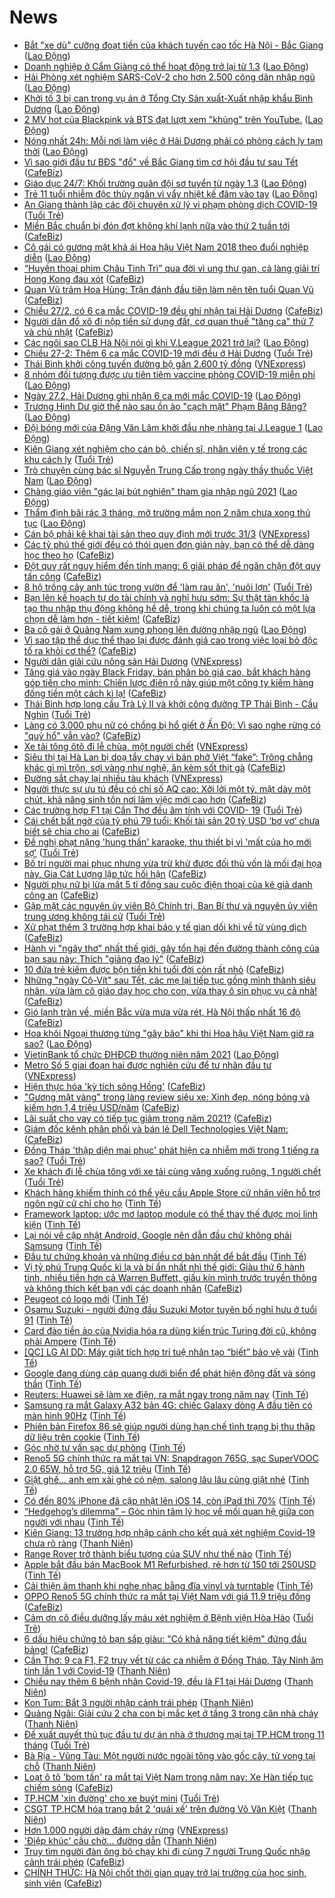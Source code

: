 # News

- [Bắt &quot;xe dù&quot; cưỡng đoạt tiền của khách tuyến cao tốc Hà Nội - Bắc Giang](https://laodong.vn/phap-luat/bat-xe-du-cuong-doat-tien-cua-khach-tuyen-cao-toc-ha-noi-bac-giang-884213.ldo) ([Lao Động](https://laodong.vn))
- [Doanh nghiệp ở Cẩm Giàng có thể hoạt động trở lại từ 1.3](https://laodong.vn/cong-doan/doanh-nghiep-o-cam-giang-co-the-hoat-dong-tro-lai-tu-13-884217.ldo) ([Lao Động](https://laodong.vn))
- [Hải Phòng xét nghiệm SARS-CoV-2 cho hơn 2.500 công dân nhập ngũ](https://laodong.vn/xa-hoi/hai-phong-xet-nghiem-sars-cov-2-cho-hon-2500-cong-dan-nhap-ngu-884220.ldo) ([Lao Động](https://laodong.vn))
- [Khởi tố 3 bị can trong vụ án ở Tổng Cty Sản xuất-Xuất nhập khẩu Bình Dương](https://laodong.vn/phap-luat/khoi-to-3-bi-can-trong-vu-an-o-tong-cty-san-xuat-xuat-nhap-khau-binh-duong-884219.ldo) ([Lao Động](https://laodong.vn))
- [2 MV hot của Blackpink và BTS đạt lượt xem &quot;khủng&quot; trên YouTube.](https://laodong.vn/giai-tri/2-mv-hot-cua-blackpink-va-bts-dat-luot-xem-khung-tren-youtube-884215.ldo) ([Lao Động](https://laodong.vn))
- [Nóng nhất 24h: Mỗi nơi làm việc ở Hải Dương phải có phòng cách ly tạm thời](https://laodong.vn/video-thoi-su/nong-nhat-24h-moi-noi-lam-viec-o-hai-duong-phai-co-phong-cach-ly-tam-thoi-884190.ldo) ([Lao Động](https://laodong.vn))
- [Vì sao giới đầu tư BĐS "đổ" về Bắc Giang tìm cơ hội đầu tư sau Tết](https://cafebiz.vn/vi-sao-gioi-dau-tu-bds-do-ve-bac-giang-tim-co-hoi-dau-tu-sau-tet-20210227185440164.chn) ([CafeBiz](https://cafebiz.vn))
- [Giáo dục 24/7: Khối trường quân đội sơ tuyển từ ngày 1.3](https://laodong.vn/video/giao-duc-247-khoi-truong-quan-doi-so-tuyen-tu-ngay-13-884200.ldo) ([Lao Động](https://laodong.vn))
- [Trẻ 11 tuổi nhiễm độc thủy ngân vì vẩy nhiệt kế đâm vào tay](https://laodong.vn/suc-khoe/tre-11-tuoi-nhiem-doc-thuy-ngan-vi-vay-nhiet-ke-dam-vao-tay-884216.ldo) ([Lao Động](https://laodong.vn))
- [An Giang thành lập các đội chuyên xử lý vi phạm phòng dịch COVID-19](https://tuoitre.vn/an-giang-thanh-lap-cac-doi-chuyen-xu-ly-vi-pham-phong-dich-covid-19-20210227174147871.htm) ([Tuổi Trẻ](https://tuoitre.vn))
- [Miền Bắc chuẩn bị đón đợt không khí lạnh nữa vào thứ 2 tuần tới](https://cafebiz.vn/mien-bac-chuan-bi-don-dot-khong-khi-lanh-nua-vao-thu-2-tuan-toi-20210227184113451.chn) ([CafeBiz](https://cafebiz.vn))
- [Cô gái có gương mặt khả ái Hoa hậu Việt Nam 2018 theo đuổi nghiệp diễn](https://laodong.vn/photo/co-gai-co-guong-mat-kha-ai-hoa-hau-viet-nam-2018-theo-duoi-nghiep-dien-884090.ldo) ([Lao Động](https://laodong.vn))
- [“Huyền thoại phim Châu Tinh Trì” qua đời vì ung thư gan, cả làng giải trí Hong Kong đau xót](https://cafebiz.vn/huyen-thoai-phim-chau-tinh-tri-qua-doi-vi-ung-thu-gan-ca-lang-giai-tri-hong-kong-dau-xot-20210227183837652.chn) ([CafeBiz](https://cafebiz.vn))
- [Quan Vũ trảm Hoa Hùng: Trận đánh đầu tiên làm nên tên tuổi Quan Vũ](https://cafebiz.vn/quan-vu-tram-hoa-hung-tran-danh-dau-tien-lam-nen-ten-tuoi-quan-vu-20210227130144177.chn) ([CafeBiz](https://cafebiz.vn))
- [Chiều 27/2, có 6 ca mắc COVID-19 đều ghi nhận tại Hải Dương](https://cafebiz.vn/chieu-27-2-co-6-ca-mac-covid-19-deu-ghi-nhan-tai-hai-duong-20210227183627965.chn) ([CafeBiz](https://cafebiz.vn))
- [Người dân đổ xô đi nộp tiền sử dụng đất, cơ quan thuế "tăng ca" thứ 7 và chủ nhật](https://cafebiz.vn/nguoi-dan-do-xo-di-nop-tien-su-dung-dat-co-quan-thue-tang-ca-thu-7-va-chu-nhat-20210227184804286.chn) ([CafeBiz](https://cafebiz.vn))
- [Các ngôi sao CLB Hà Nội nói gì khi V.League 2021 trở lại?](https://laodong.vn/video/cac-ngoi-sao-clb-ha-noi-noi-gi-khi-vleague-2021-tro-lai-884113.ldo) ([Lao Động](https://laodong.vn))
- [Chiều 27-2: Thêm 6 ca mắc COVID-19 mới đều ở Hải Dương](https://tuoitre.vn/chieu-27-2-them-6-ca-mac-covid-19-moi-deu-o-hai-duong-20210227182208457.htm) ([Tuổi Trẻ](https://tuoitre.vn))
- [Thái Bình khởi công tuyến đường bộ gần 2.600 tỷ đồng](https://vnexpress.net/thai-binh-khoi-cong-tuyen-duong-bo-gan-2-600-ty-dong-4241114.html) ([VNExpress](https://vnexpress.net))
- [8 nhóm đối tượng được ưu tiên tiêm vaccine phòng COVID-19 miễn phí](https://laodong.vn/infographic/8-nhom-doi-tuong-duoc-uu-tien-tiem-vaccine-phong-covid-19-mien-phi-884031.ldo) ([Lao Động](https://laodong.vn))
- [Ngày 27.2, Hải Dương ghi nhận 6 ca mới mắc COVID-19](https://laodong.vn/y-te/ngay-272-hai-duong-ghi-nhan-6-ca-moi-mac-covid-19-884196.ldo) ([Lao Động](https://laodong.vn))
- [Trương Hinh Dư giờ thế nào sau ồn ào &quot;cạch mặt&quot; Phạm Băng Băng?](https://laodong.vn/photo/truong-hinh-du-gio-the-nao-sau-on-ao-cach-mat-pham-bang-bang-884120.ldo) ([Lao Động](https://laodong.vn))
- [Đội bóng mới của Đặng Văn Lâm khởi đầu nhẹ nhàng tại J.League 1](https://laodong.vn/bong-da-quoc-te/doi-bong-moi-cua-dang-van-lam-khoi-dau-nhe-nhang-tai-jleague-1-884185.ldo) ([Lao Động](https://laodong.vn))
- [Kiên Giang xét nghiệm cho cán bộ, chiến sĩ, nhân viên y tế trong các khu cách ly](https://tuoitre.vn/kien-giang-xet-nghiem-cho-can-bo-chien-si-nhan-vien-y-te-trong-cac-khu-cach-ly-20210227160732104.htm) ([Tuổi Trẻ](https://tuoitre.vn))
- [Trò chuyện cùng bác sĩ Nguyễn Trung Cấp trong ngày thầy thuốc Việt Nam](https://laodong.vn/video/tro-chuyen-cung-bac-si-nguyen-trung-cap-trong-ngay-thay-thuoc-viet-nam-884118.ldo) ([Lao Động](https://laodong.vn))
- [Chàng giáo viên &quot;gác lại bút nghiên&quot; tham gia nhập ngũ 2021](https://laodong.vn/video/chang-giao-vien-gac-lai-but-nghien-tham-gia-nhap-ngu-2021-884114.ldo) ([Lao Động](https://laodong.vn))
- [Thẩm định bãi rác 3 tháng, mở trường mầm non 2 năm chưa xong thủ tục](https://laodong.vn/su-kien-binh-luan/tham-dinh-bai-rac-3-thang-mo-truong-mam-non-2-nam-chua-xong-thu-tuc-884070.ldo) ([Lao Động](https://laodong.vn))
- [Cán bộ phải kê khai tài sản theo quy định mới trước 31/3](https://vnexpress.net/can-bo-phai-ke-khai-tai-san-theo-quy-dinh-moi-truoc-31-3-4241044.html) ([VNExpress](https://vnexpress.net))
- [Các tỷ phú thế giới đều có thói quen đơn giản này, bạn có thể dễ dàng học theo họ](https://cafebiz.vn/cac-ty-phu-the-gioi-deu-co-thoi-quen-don-gian-nay-ban-co-the-de-dang-hoc-theo-ho-20210214100252778.chn) ([CafeBiz](https://cafebiz.vn))
- [Đột quỵ rất nguy hiểm đến tính mạng: 6 giải pháp để ngăn chặn đột quỵ tấn công](https://cafebiz.vn/dot-quy-rat-nguy-hiem-den-tinh-mang-6-giai-phap-de-ngan-chan-dot-quy-tan-cong-20210227130934815.chn) ([CafeBiz](https://cafebiz.vn))
- [8 hộ trồng cây anh túc trong vườn để 'làm rau ăn', 'nuôi lợn'](https://tuoitre.vn/8-ho-trong-cay-anh-tuc-trong-vuon-de-lam-rau-an-nuoi-lon-20210227154819215.htm) ([Tuổi Trẻ](https://tuoitre.vn))
- [Bạn lên kế hoạch tự do tài chính và nghỉ hưu sớm: Sự thật tàn khốc là tạo thu nhập thụ động không hề dễ, trong khi chúng ta luôn có một lựa chọn dễ làm hơn - tiết kiệm!](https://cafebiz.vn/ban-len-ke-hoach-tu-do-tai-chinh-va-nghi-huu-som-su-that-tan-khoc-la-tao-thu-nhap-thu-dong-khong-he-de-trong-khi-chung-ta-luon-co-mot-lua-chon-de-lam-hon-tiet-kiem-20210220115544129.chn) ([CafeBiz](https://cafebiz.vn))
- [Ba cô gái ở Quảng Nam xung phong lên đường nhập ngũ](https://laodong.vn/xa-hoi/ba-co-gai-o-quang-nam-xung-phong-len-duong-nhap-ngu-884158.ldo) ([Lao Động](https://laodong.vn))
- [Vì sao tập thể dục thể thao lại được đánh giá cao trong việc loại bỏ độc tố ra khỏi cơ thể?](https://cafebiz.vn/vi-sao-tap-the-duc-the-thao-lai-duoc-danh-gia-cao-trong-viec-loai-bo-doc-to-ra-khoi-co-the-20210227130735692.chn) ([CafeBiz](https://cafebiz.vn))
- [Người dân giải cứu nông sản Hải Dương](https://vnexpress.net/nguoi-dan-giai-cuu-nong-san-hai-duong-4240952.html) ([VNExpress](https://vnexpress.net))
- [Tăng giá vào ngày Black Friday, bán phân bò giá cao, bắt khách hàng góp tiền cho mình: Chiến lược điên rồ này giúp một công ty kiếm hàng đống tiền một cách kì lạ!](https://cafebiz.vn/tang-gia-vao-ngay-black-friday-ban-phan-bo-gia-cao-bat-khach-hang-gop-tien-cho-minh-chien-luoc-dien-ro-nay-giup-mot-cong-ty-kiem-hang-dong-tien-mot-cach-ki-la-20210227111759881.chn) ([CafeBiz](https://cafebiz.vn))
- [Thái Bình hợp long cầu Trà Lý II và khởi công đường TP Thái Bình - Cầu Nghìn](https://tuoitre.vn/thai-binh-hop-long-cau-tra-ly-ii-va-khoi-cong-duong-tp-thai-binh-cau-nghin-2021022715250482.htm) ([Tuổi Trẻ](https://tuoitre.vn))
- [Làng có 3.000 phụ nữ có chồng bị hổ giết ở Ấn Độ: Vì sao nghe rừng có "quỷ hổ" vẫn vào?](https://cafebiz.vn/lang-co-3000-phu-nu-co-chong-bi-ho-giet-o-an-do-vi-sao-nghe-rung-co-quy-ho-van-vao-20210227111322418.chn) ([CafeBiz](https://cafebiz.vn))
- [Xe tải tông ôtô đi lễ chùa, một người chết](https://vnexpress.net/xe-tai-tong-oto-di-le-chua-mot-nguoi-chet-4241077.html) ([VNExpress](https://vnexpress.net))
- [Siêu thị tại Hà Lan bị doạ tẩy chay vì bán phở Việt “fake”: Trông chẳng khác gì mì trộn, sợi vàng như nghệ, ăn kèm sốt thịt gà](https://cafebiz.vn/sieu-thi-tai-ha-lan-bi-doa-tay-chay-vi-ban-pho-viet-fake-trong-chang-khac-gi-mi-tron-soi-vang-nhu-nghe-an-kem-sot-thit-ga-20210227105412558.chn) ([CafeBiz](https://cafebiz.vn))
- [Đường sắt chạy lại nhiều tàu khách](https://vnexpress.net/duong-sat-chay-lai-nhieu-tau-khach-4241070.html) ([VNExpress](https://vnexpress.net))
- [Người thực sự ưu tú đều có chỉ số AQ cao: Xởi lởi một tý, mặt dày một chút, khả năng sinh tồn nơi làm việc mới cao hơn](https://cafebiz.vn/nguoi-thuc-su-uu-tu-deu-co-chi-so-aq-cao-xoi-loi-mot-ty-mat-day-mot-chut-kha-nang-sinh-ton-noi-lam-viec-moi-cao-hon-20210218193105699.chn) ([CafeBiz](https://cafebiz.vn))
- [Các trường hợp F1 tại Cần Thơ đều âm tính với COVID- 19](https://tuoitre.vn/cac-truong-hop-f1-tai-can-tho-deu-am-tinh-voi-covid-19-20210227140911821.htm) ([Tuổi Trẻ](https://tuoitre.vn))
- [Cái chết bất ngờ của tỷ phú 79 tuổi: Khối tài sản 20 tỷ USD ‘bơ vơ’ chưa biết sẽ chia cho ai](https://cafebiz.vn/cai-chet-bat-ngo-cua-ty-phu-79-tuoi-khoi-tai-san-20-ty-usd-bo-vo-chua-biet-se-chia-cho-ai-20210227101420205.chn) ([CafeBiz](https://cafebiz.vn))
- [Đề nghị phạt nặng 'hung thần' karaoke, thu thiết bị vì 'mất của họ mới sợ'](https://tuoitre.vn/de-nghi-phat-nang-hung-than-karaoke-thu-thiet-bi-vi-mat-cua-ho-moi-so-20210227140910604.htm) ([Tuổi Trẻ](https://tuoitre.vn))
- [Bố trí người mai phục nhưng vừa trừ khử được đối thủ vốn là mối đại họa này, Gia Cát Lượng lập tức hối hận](https://cafebiz.vn/bo-tri-nguoi-mai-phuc-nhung-vua-tru-khu-duoc-doi-thu-von-la-moi-dai-hoa-nay-gia-cat-luong-lap-tuc-hoi-han-20210227125922357.chn) ([CafeBiz](https://cafebiz.vn))
- [Người phụ nữ bị lừa mất 5 tỉ đồng sau cuộc điện thoại của kẻ giả danh công an](https://cafebiz.vn/nguoi-phu-nu-bi-lua-mat-5-ti-dong-sau-cuoc-dien-thoai-cua-ke-gia-danh-cong-an-20210227111842568.chn) ([CafeBiz](https://cafebiz.vn))
- [Gặp mặt các nguyên ủy viên Bộ Chính trị, Ban Bí thư và nguyên ủy viên trung ương không tái cử](https://tuoitre.vn/gap-mat-cac-nguyen-uy-vien-bo-chinh-tri-ban-bi-thu-va-nguyen-uy-vien-tu-khong-tai-cu-20210227135156053.htm) ([Tuổi Trẻ](https://tuoitre.vn))
- [Xử phạt thêm 3 trường hợp khai báo y tế gian dối khi về từ vùng dịch](https://cafebiz.vn/xu-phat-them-3-truong-hop-khai-bao-y-te-gian-doi-khi-ve-tu-vung-dich-20210227111010949.chn) ([CafeBiz](https://cafebiz.vn))
- [Hành vi "ngây thơ" nhất thế giới, gây tổn hại đến đường thành công của bạn sau này: Thích "giảng đạo lý"](https://cafebiz.vn/hanh-vi-ngay-tho-nhat-the-gioi-gay-ton-hai-den-duong-thanh-cong-cua-ban-sau-nay-thich-giang-dao-ly-2021022308523487.chn) ([CafeBiz](https://cafebiz.vn))
- [10 đứa trẻ kiếm được bộn tiền khi tuổi đời còn rất nhỏ](https://cafebiz.vn/10-dua-tre-kiem-duoc-bon-tien-khi-tuoi-doi-con-rat-nho-20210227125636388.chn) ([CafeBiz](https://cafebiz.vn))
- [Những "ngày Cô-Vít" sau Tết, các mẹ lại tiếp tục gồng mình thành siêu nhân, vừa làm cô giáo dạy học cho con, vừa thay ô sin phục vụ cả nhà!](https://cafebiz.vn/nhung-ngay-co-vit-sau-tet-cac-me-lai-tiep-tuc-gong-minh-thanh-sieu-nhan-vua-lam-co-giao-day-hoc-cho-con-vua-thay-o-sin-phuc-vu-ca-nha-20210227110739396.chn) ([CafeBiz](https://cafebiz.vn))
- [Gió lạnh tràn về, miền Bắc vừa mưa vừa rét, Hà Nội thấp nhất 16 độ](https://cafebiz.vn/gio-lanh-tran-ve-mien-bac-vua-mua-vua-ret-ha-noi-thap-nhat-16-do-20210227110152382.chn) ([CafeBiz](https://cafebiz.vn))
- [Hoa khôi Ngoại thương từng &quot;gây bão&quot; khi thi Hoa hậu Việt Nam giờ ra sao?](https://laodong.vn/photo/hoa-khoi-ngoai-thuong-tung-gay-bao-khi-thi-hoa-hau-viet-nam-gio-ra-sao-883844.ldo) ([Lao Động](https://laodong.vn))
- [VietinBank tổ chức ĐHĐCĐ thường niên năm 2021](https://laodong.vn/thong-tin-doanh-nghiep/vietinbank-to-chuc-dhdcd-thuong-nien-nam-2021-884087.ldo) ([Lao Động](https://laodong.vn))
- [Metro Số 5 giai đoạn hai được nghiên cứu để tư nhân đầu tư](https://vnexpress.net/metro-so-5-giai-doan-hai-duoc-nghien-cuu-de-tu-nhan-dau-tu-4241040.html) ([VNExpress](https://vnexpress.net))
- [Hiện thực hóa 'kỳ tích sông Hồng'](https://cafebiz.vn/hien-thuc-hoa-ky-tich-song-hong-20210227105909701.chn) ([CafeBiz](https://cafebiz.vn))
- ["Gương mặt vàng" trong làng review siêu xe: Xinh đẹp, nóng bỏng và kiếm hơn 1,4 triệu USD/năm](https://cafebiz.vn/guong-mat-vang-trong-lang-review-sieu-xe-xinh-dep-nong-bong-va-kiem-hon-14-trieu-usd-nam-20210227125441374.chn) ([CafeBiz](https://cafebiz.vn))
- [Lãi suất cho vay có tiếp tục giảm trong năm 2021?](https://cafebiz.vn/lai-suat-cho-vay-co-tiep-tuc-giam-trong-nam-2021-20210227105524022.chn) ([CafeBiz](https://cafebiz.vn))
- [Giám đốc kênh phân phối và bán lẻ Dell Technologies Việt Nam:](https://cafebiz.vn/giam-doc-kenh-phan-phoi-va-ban-le-dell-technologies-viet-nam-20210227103835119.chn) ([CafeBiz](https://cafebiz.vn))
- [Đồng Tháp 'thập diện mai phục' phát hiện ca nhiễm mới trong 1 tiếng ra sao?](https://tuoitre.vn/dong-thap-thap-dien-mai-phuc-phat-hien-ca-nhiem-moi-trong-1-tieng-ra-sao-20210227113551904.htm) ([Tuổi Trẻ](https://tuoitre.vn))
- [Xe khách đi lễ chùa tông với xe tải cùng văng xuống ruộng, 1 người chết](https://tuoitre.vn/xe-khach-di-le-chua-tong-voi-xe-tai-cung-vang-xuong-ruong-1-nguoi-chet-20210227120450186.htm) ([Tuổi Trẻ](https://tuoitre.vn))
- [Khách hàng khiếm thính có thể yêu cầu Apple Store cử nhân viên hỗ trợ ngôn ngữ cử chỉ cho họ](https://tinhte.vn/thread/khach-hang-khiem-thinh-co-the-yeu-cau-apple-store-cu-nhan-vien-ho-tro-ngon-ngu-cu-chi-cho-ho.3283384/) ([Tinh Tế](https://tinhte.vn))
- [Framework laptop: ước mơ laptop module có thể thay thế được mọi linh kiện](https://tinhte.vn/thread/framework-laptop-uoc-mo-laptop-module-co-the-thay-the-duoc-moi-linh-kien.3283852/) ([Tinh Tế](https://tinhte.vn))
- [Lại nói về cập nhật Android, Google nên dẫn đầu chứ không phải Samsung](https://tinhte.vn/thread/lai-noi-ve-cap-nhat-android-google-nen-dan-dau-chu-khong-phai-samsung.3282214/) ([Tinh Tế](https://tinhte.vn))
- [Đầu tư chứng khoán và những điều cơ bản nhất để bắt đầu](https://tinhte.vn/thread/dau-tu-chung-khoan-va-nhung-dieu-co-ban-nhat-de-bat-dau.3268970/) ([Tinh Tế](https://tinhte.vn))
- [Vị tỷ phú Trung Quốc kì lạ và bí ẩn nhất nhì thế giới: Giàu thứ 6 hành tinh, nhiều tiền hơn cả Warren Buffett, giấu kín mình trước truyền thông và không thích kết bạn với các doanh nhân](https://cafebiz.vn/vi-ty-phu-trung-quoc-bi-an-va-ki-la-giau-thu-6-the-gioi-nhieu-tien-hon-ca-warren-buffett-tranh-xa-truyen-thong-va-khong-thich-ket-ban-voi-cac-doanh-nhan-20210222181124152.chn) ([CafeBiz](https://cafebiz.vn))
- [Peugeot có logo mới](https://tinhte.vn/thread/peugeot-co-logo-moi.3283716/) ([Tinh Tế](https://tinhte.vn))
- [Osamu Suzuki - người đứng đầu Suzuki Motor tuyên bố nghỉ hưu ở tuổi 91](https://tinhte.vn/thread/osamu-suzuki-nguoi-dung-dau-suzuki-motor-tuyen-bo-nghi-huu-o-tuoi-91.3281883/) ([Tinh Tế](https://tinhte.vn))
- [Card đào tiền ảo của Nvidia hóa ra dùng kiến trúc Turing đời cũ, không phải Ampere](https://tinhte.vn/thread/card-dao-tien-ao-cua-nvidia-hoa-ra-dung-kien-truc-turing-doi-cu-khong-phai-ampere.3283659/) ([Tinh Tế](https://tinhte.vn))
- [[QC] LG AI DD: Máy giặt tích hợp trí tuệ nhân tạo “biết” bảo vệ vải](https://tinhte.vn/thread/qc-lg-ai-dd-may-giat-tich-hop-tri-tue-nhan-tao-biet-bao-ve-vai.3284025/) ([Tinh Tế](https://tinhte.vn))
- [Google đang dùng cáp quang dưới biển để phát hiện động đất và sóng thần](https://tinhte.vn/thread/google-dang-dung-cap-quang-duoi-bien-de-phat-hien-dong-dat-va-song-than.3283730/) ([Tinh Tế](https://tinhte.vn))
- [Reuters: Huawei sẽ làm xe điện, ra mắt ngay trong năm nay](https://tinhte.vn/thread/reuters-huawei-se-lam-xe-dien-ra-mat-ngay-trong-nam-nay.3284047/) ([Tinh Tế](https://tinhte.vn))
- [Samsung ra mắt Galaxy A32 bản 4G: chiếc Galaxy dòng A đầu tiên có màn hình 90Hz](https://tinhte.vn/thread/samsung-ra-mat-galaxy-a32-ban-4g-chiec-galaxy-dong-a-dau-tien-co-man-hinh-90hz.3284075/) ([Tinh Tế](https://tinhte.vn))
- [Phiên bản Firefox 86 sẽ giúp người dùng hạn chế tình trạng bị thu thập dữ liệu trên cookie](https://tinhte.vn/thread/phien-ban-firefox-86-se-giup-nguoi-dung-han-che-tinh-trang-bi-thu-thap-du-lieu-tren-cookie.3283909/) ([Tinh Tế](https://tinhte.vn))
- [Góc nhờ tư vấn sạc dự phòng](https://tinhte.vn/thread/goc-nho-tu-van-sac-du-phong.3283850/) ([Tinh Tế](https://tinhte.vn))
- [Reno5 5G chính thức ra mắt tại VN: Snapdragon 765G, sạc SuperVOOC 2.0 65W, hỗ trợ 5G, giá 12 triệu](https://tinhte.vn/thread/reno5-5g-chinh-thuc-ra-mat-tai-vn-snapdragon-765g-sac-supervooc-2-0-65w-ho-tro-5g-gia-12-trieu.3284160/) ([Tinh Tế](https://tinhte.vn))
- [Giặt ghế... anh em xài ghé có nệm, salong lâu lâu cũng giặt nhé](https://tinhte.vn/thread/giat-ghe-anh-em-xai-ghe-co-nem-salong-lau-lau-cung-giat-nhe.3284079/) ([Tinh Tế](https://tinhte.vn))
- [Có đến 80% iPhone đã cập nhật lên iOS 14, còn iPad thì 70%](https://tinhte.vn/thread/co-den-80-iphone-da-cap-nhat-len-ios-14-con-ipad-thi-70.3284035/) ([Tinh Tế](https://tinhte.vn))
- [“Hedgehog’s dilemma” – Góc nhìn tâm lý học về mối quan hệ giữa con người với nhau](https://tinhte.vn/thread/hedgehogs-dilemma-goc-nhin-tam-ly-hoc-ve-moi-quan-he-giua-con-nguoi-voi-nhau.3283572/) ([Tinh Tế](https://tinhte.vn))
- [Kiên Giang: 13 trường hợp nhập cảnh cho kết quả xét nghiệm Covid-19 chưa rõ ràng](https://thanhnien.vn/thoi-su/kien-giang-13-truong-hop-nhap-canh-cho-ket-qua-xet-nghiem-covid-19-chua-ro-rang-1347343.html) ([Thanh Niên](https://thanhnien.vn))
- [Range Rover trở thành biểu tượng của SUV như thế nào](https://tinhte.vn/thread/range-rover-tro-thanh-bieu-tuong-cua-suv-nhu-the-nao.3283948/) ([Tinh Tế](https://tinhte.vn))
- [Apple bắt đầu bán MacBook M1 Refurbished, rẻ hơn từ 150 tới 250USD](https://tinhte.vn/thread/apple-bat-dau-ban-macbook-m1-refurbished-re-hon-tu-150-toi-250usd.3282031/) ([Tinh Tế](https://tinhte.vn))
- [Cải thiện âm thanh khi nghe nhạc bằng đĩa vinyl và turntable](https://tinhte.vn/thread/cai-thien-am-thanh-khi-nghe-nhac-bang-dia-vinyl-va-turntable.3280365/) ([Tinh Tế](https://tinhte.vn))
- [OPPO Reno5 5G chính thức ra mắt tại Việt Nam với giá 11.9 triệu đồng](https://cafebiz.vn/oppo-reno5-5g-chinh-thuc-ra-mat-tai-viet-nam-voi-gia-119-trieu-dong-20210227120615416.chn) ([CafeBiz](https://cafebiz.vn))
- [Cảm ơn cô điều dưỡng lấy máu xét nghiệm ở Bệnh viện Hòa Hảo](https://tuoitre.vn/cam-on-co-dieu-duong-lay-mau-xet-nghiem-o-benh-vien-hoa-hao-20210226171339912.htm) ([Tuổi Trẻ](https://tuoitre.vn))
- [6 dấu hiệu chứng tỏ bạn sắp giàu: "Có khả năng tiết kiệm" đứng đầu bảng!](https://cafebiz.vn/6-dau-hieu-chung-to-ban-sap-giau-co-kha-nang-tiet-kiem-dung-dau-bang-20210227111942432.chn) ([CafeBiz](https://cafebiz.vn))
- [Cần Thơ: 9 ca F1, F2 truy vết từ các ca nhiễm ở Đồng Tháp, Tây Ninh âm tính lần 1 với Covid-19](https://thanhnien.vn/thoi-su/can-tho-9-ca-f1-f2-truy-vet-tu-cac-ca-nhiem-o-dong-thap-tay-ninh-am-tinh-lan-1-voi-covid-19-1347324.html) ([Thanh Niên](https://thanhnien.vn))
- [Chiều nay thêm 6 bệnh nhân Covid-19, đều là F1 tại Hải Dương](https://thanhnien.vn/thoi-su/chieu-nay-them-6-benh-nhan-covid-19-deu-la-f1-tai-hai-duong-1347341.html) ([Thanh Niên](https://thanhnien.vn))
- [Kon Tum: Bắt 3 người nhập cảnh trái phép](https://thanhnien.vn/thoi-su/kon-tum-bat-3-nguoi-nhap-canh-trai-phep-1347265.html) ([Thanh Niên](https://thanhnien.vn))
- [Quảng Ngãi: Giải cứu 2 cha con bị mắc kẹt ở tầng 3 trong căn nhà cháy](https://thanhnien.vn/thoi-su/quang-ngai-giai-cuu-2-cha-con-bi-mac-ket-o-tang-3-trong-can-nha-chay-1347307.html) ([Thanh Niên](https://thanhnien.vn))
- [Đề xuất quyết thủ tục đầu tư dự án nhà ở thương mại tại TP.HCM trong 11 tháng](https://tuoitre.vn/de-xuat-quyet-thu-tuc-dau-tu-du-an-nha-o-thuong-mai-tai-tphcm-trong-11-thang-20210227092146986.htm) ([Tuổi Trẻ](https://tuoitre.vn))
- [Bà Rịa - Vũng Tàu: Một người nước ngoài tông vào gốc cây, tử vong tại chỗ](https://thanhnien.vn/thoi-su/ba-ria-vung-tau-mot-nguoi-nuoc-ngoai-tong-vao-goc-cay-tu-vong-tai-cho-1347327.html) ([Thanh Niên](https://thanhnien.vn))
- [Loạt ô tô 'bom tấn' ra mắt tại Việt Nam trong năm nay: Xe Hàn tiếp tục chiếm sóng](https://cafebiz.vn/loat-o-to-bom-tan-ra-mat-tai-viet-nam-trong-nam-nay-xe-han-tiep-tuc-chiem-song-20210227102444043.chn) ([CafeBiz](https://cafebiz.vn))
- [TP.HCM 'xin đường' cho xe buýt mini](https://tuoitre.vn/tphcm-xin-duong-cho-xe-buyt-mini-20210227084332249.htm) ([Tuổi Trẻ](https://tuoitre.vn))
- [CSGT TP.HCM hóa trang bắt 2 'quái xế' trên đường Võ Văn Kiệt](https://thanhnien.vn/thoi-su/csgt-tphcm-hoa-trang-bat-2-quai-xe-tren-duong-vo-van-kiet-1347266.html) ([Thanh Niên](https://thanhnien.vn))
- [Hơn 1.000 người dập đám cháy rừng](https://vnexpress.net/hon-1-000-nguoi-dap-dam-chay-rung-4240986.html) ([VNExpress](https://vnexpress.net))
- ['Điệp khúc' cầu chờ...  đường dẫn](https://thanhnien.vn/blog-phong-vien/diep-khuc-cau-cho-duong-dan-1346984.html) ([Thanh Niên](https://thanhnien.vn))
- [Truy tìm người đàn ông bỏ chạy khi đi cùng 7 người Trung Quốc nhập cảnh trái phép](https://cafebiz.vn/truy-tim-nguoi-dan-ong-bo-chay-khi-di-cung-7-nguoi-trung-quoc-nhap-canh-trai-phep-20210227111559256.chn) ([CafeBiz](https://cafebiz.vn))
- [CHÍNH THỨC: Hà Nội chốt thời gian quay trở lại trường của học sinh, sinh viên](https://cafebiz.vn/chinh-thuc-ha-noi-chot-thoi-gian-quay-tro-lai-truong-cua-hoc-sinh-sinh-vien-20210227111504086.chn) ([CafeBiz](https://cafebiz.vn))
